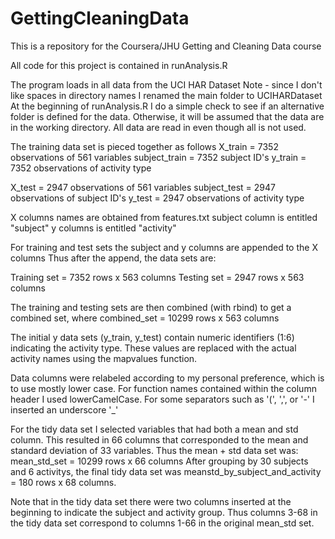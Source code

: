 GettingCleaningData
===================

This is a repository for the Coursera/JHU Getting and Cleaning Data course

All code for this project is contained in runAnalysis.R

The program loads in all data from the UCI HAR Dataset
Note - since I don't like spaces in directory names I renamed the main folder to UCIHARDataset
At the beginning of runAnalysis.R I do a simple check to see if an alternative folder is defined
for the data. Otherwise, it will be assumed that the data are in the working directory.
All data are read in even though all is not used.

The training data set is pieced together as follows
X_train       = 7352 observations of 561 variables
subject_train = 7352 subject ID's
y_train       = 7352 observations of activity type

X_test        = 2947 observations of 561 variables
subject_test  = 2947 observations of subject ID's
y_test        = 2947 observations of activity type

X columns names are obtained from features.txt
subject column is entitled "subject"
y columns is entitled "activity"

For training and test sets the subject and y columns are appended to the X columns
Thus after the append, the data sets are:

Training set = 7352 rows x 563 columns
Testing set  = 2947 rows x 563 columns

The training and testing sets are then combined (with rbind) to get
a combined set, where combined_set = 10299 rows x 563 columns

The initial y data sets (y_train, y_test) contain numeric identifiers (1:6) indicating the activity type.
These values are replaced with the actual activity names using the mapvalues function.

Data columns were relabeled according to my personal preference, which is to use mostly lower case.
For function names contained within the column header I used lowerCamelCase.
For some separators such as '(', ',', or '-' I inserted an underscore '_'

For the tidy data set I selected variables that had both a mean and std column. This resulted in 66 columns
that corresponded to the mean and standard deviation of 33 variables. Thus the mean + std data set was:
mean_std_set = 10299 rows x 66 columns
After grouping by 30 subjects and 6 activitys, the final tidy data set was
meanstd_by_subject_and_activity = 180 rows x 68 columns.

Note that in the tidy data set there were two columns inserted at the beginning to indicate the subject
and activity group. Thus columns 3-68 in the tidy data set correspond to columns 1-66 in the original mean_std set.



